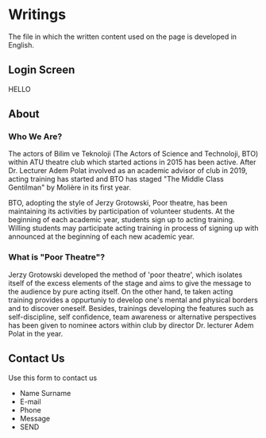 # Writings
The file in which the written content used on the page is developed in English.

## Login Screen
HELLO

## About

### Who We Are?
The actors of Bilim ve Teknoloji (The Actors of Science and Technoloji, BTO) within ATU theatre club which started actions in 2015 has been active. After Dr. Lecturer Adem Polat involved as an academic advisor of club in 2019, acting training has started and BTO has staged "The Middle Class Gentilman" by Molière in its first year. 

BTO, adopting the style of Jerzy Grotowski, Poor theatre, has been maintaining its activities by participation of volunteer students. At the beginning of each academic year, students sign up to acting training. Willing students may participate acting training in process of signing up with announced at the beginning of each new academic year. 

### What is "Poor Theatre"?
Jerzy Grotowski developed the method of 'poor theatre', which isolates  itself of the excess elements of the stage and aims to give the message to the audience by pure acting itself. On the other hand, te taken acting training provides a oppurtuniy to develop one's mental and physical borders and to discover oneself. Besides, trainings developing the features such as self-discipline, self confidence, team awareness or alternative perspectives has been given to nominee actors within club by director Dr. lecturer Adem Polat in the year.  

## Contact Us 
Use this form to contact us
* Name Surname
* E-mail
* Phone
* Message
* SEND